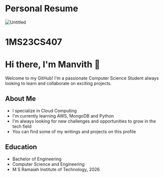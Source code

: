 # Personal Resume
![Untitled](https://github.com/user-attachments/assets/042b4138-907a-4735-8cb5-eac5065c689f)

# 1MS23CS407
# Hi there, I'm Manvith 👋

Welcome to my GitHub! I'm a passionate Computer Science Student always looking to learn and collaborate on exciting projects.
## About Me

- I specialize in Cloud Computing
- I'm currently learning AWS, MongoDB and Python
- I'm always looking for new challenges and opportunities to grow in the tech field
- You can find some of my writings and projects on this profile

## Education

- Bachelor of Engineering 
- Computer Science and Engineering
- M S Ramaiah Institute of Technology, 2026


